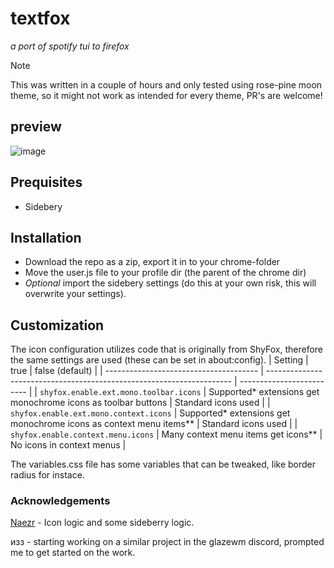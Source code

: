 # textfox

_a port of spotify tui to firefox_

> [!NOTE]
> This was written in a couple of hours and only tested using rose-pine moon
> theme, so it might not work as intended for every theme, PR's are welcome!

## preview

![image](https://github.com/adriankarlen/textfox/blob/main/misc/preview.png)

## Prequisites

- Sidebery

## Installation

- Download the repo as a zip, export it in to your chrome-folder
- Move the user.js file to your profile dir (the parent of the chrome dir)
- _*Optional*_ import the sidebery settings (do this at your own risk, this will
  overwrite your settings).

## Customization

The icon configuration utilizes code that is originally from ShyFox, therefore
the same settings are used (these can be set in about:config).
| Setting                                | true                                                                  | false (default)           |
| -------------------------------------- | --------------------------------------------------------------------- | ------------------------- |
| `shyfox.enable.ext.mono.toolbar.icons` | Supported\* extensions get monochrome icons as toolbar buttons        | Standard icons used       |
| `shyfox.enable.ext.mono.context.icons` | Supported\* extensions get monochrome icons as context menu items\*\* | Standard icons used       |
| `shyfox.enable.context.menu.icons`     | Many context menu items get icons\*\*                                 | No icons in context menus |

The variables.css file has some variables that can be tweaked, like border
radius for instace.

### Acknowledgements

[Naezr](https://github.com/Naezr) - Icon logic and some sideberry logic.

изз - starting working on a similar project in the glazewm discord, prompted me
to get started on the work.
